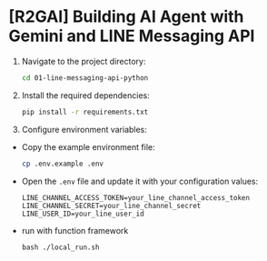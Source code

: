 # [R2GAI] Building AI Agent with Gemini and LINE Messaging API

1. Navigate to the project directory:
   ```bash
   cd 01-line-messaging-api-python
   ```

2. Install the required dependencies:
   ```bash
   pip install -r requirements.txt
   ```

3. Configure environment variables:
- Copy the example environment file:
    ```bash
    cp .env.example .env
    ```
- Open the `.env` file and update it with your configuration values:
    ```
    LINE_CHANNEL_ACCESS_TOKEN=your_line_channel_access_token
    LINE_CHANNEL_SECRET=your_line_channel_secret
    LINE_USER_ID=your_line_user_id
    ```
- run with function framework
    ```
    bash ./local_run.sh
    ```


